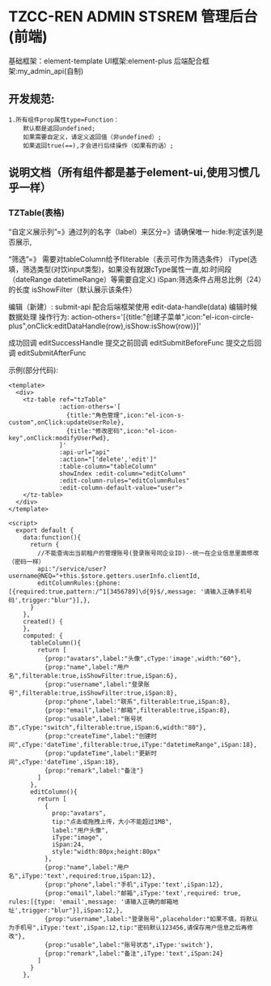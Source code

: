 # TZCC-REN ADMIN STSREM 管理后台(前端)

基础框架：element-template 
UI框架:element-plus
后端配合框架:my_admin_api(自制)

## 开发规范:
    1.所有组件prop属性type=Function：
        默认都是返回undefined;
        如果需要自定义，请定义返回值（非undefined）;
        如果返回true(==),才会进行后续操作（如果有的话）;
    
## 说明文档（所有组件都是基于element-ui,使用习惯几乎一样）

### TZTable(表格)
      
“自定义展示列”=》通过列的名字（label）来区分=》请确保唯一
  hide:判定该列是否展示,

“筛选”=》
    需要对tableColumn给予fliterable（表示可作为筛选条件）
    iType(选填，筛选类型(对饮input类型)，如果没有就跟cType属性一直,如:时间段（dateRange datetimeRange）等需要自定义)
    iSpan:筛选条件占用总比例（24）的长度
    isShowFilter（默认展示该条件）

编辑（新建）:
 submit-api 配合后端框架使用
 edit-data-handle(data) 编辑时候数据处理
操作行为:
action-others='[{title:"创建子菜单",icon:"el-icon-circle-plus",onClick:editDataHandle(row),isShow:isShow(row)}]'

成功回调 editSuccessHandle
提交之前回调 editSubmitBeforeFunc
提交之后回调 editSubmitAfterFunc

示例(部分代码):
```
<template>
  <div>
    <tz-table ref="tzTable"
              :action-others='[
                {title:"角色管理",icon:"el-icon-s-custom",onClick:updateUserRole},
                {title:"修改密码",icon:"el-icon-key",onClick:modifyUserPwd},
              ]'
              :api-url="api"
              :action="['delete','edit']"
              :table-column="tableColumn"
              showIndex :edit-column="editColumn"
              :edit-column-rules="editColumnRules"
              :edit-column-default-value="user">
    </tz-table>
  </div>
</template>

<script>
  export default {
    data:function(){
      return {
        //不能查询出当前租户的管理账号(登录账号同企业ID)--统一在企业信息里面修改（密码一样）
        api:"/service/user?username@NEQ="+this.$store.getters.userInfo.clientId,
        editColumnRules:{phone:[{required:true,pattern:/^1[3456789]\d{9}$/,message: '请输入正确手机号码',trigger:"blur"}],},
      }
    },
    created() {
    },
    computed: {
      tableColumn(){
        return [
          {prop:"avatars",label:"头像",cType:'image',width:"60"},
          {prop:"name",label:"用户名",filterable:true,isShowFilter:true,iSpan:6},
          {prop:"username",label:"登录账号",filterable:true,isShowFilter:true,iSpan:8},
          {prop:"phone",label:"联系",filterable:true,iSpan:8},
          {prop:"email",label:"邮箱",filterable:true,iSpan:8},
          {prop:"usable",label:"账号状态",cType:"switch",filterable:true,iSpan:6,width:"80"},
          {prop:"createTime",label:"创建时间",cType:'dateTime',filterable:true,iType:"datetimeRange",iSpan:18},
          {prop:"updateTime",label:"更新时间",cType:'dateTime',iSpan:18},
          {prop:"remark",label:"备注"}
        ]
      },
      editColumn(){
        return [
          {
            prop:"avatars",
            tip:"点击或拖拽上传，大小不能超过1MB",
            label:"用户头像",
            iType:"image",
            iSpan:24,
            style:"width:80px;height:80px"
          },
          {prop:"name",label:"用户名",iType:'text',required:true,iSpan:12},
          {prop:"phone",label:"手机",iType:'text',iSpan:12},
          {prop:"email",label:"邮箱",iType:'text',required: true, rules:[{type: 'email',message: '请输入正确的邮箱地址',trigger:"blur"}],iSpan:12,},
          {prop:"username",label:"登录账号",placeholder:"如果不填，将默认为手机号",iType:'text',iSpan:12,tip:"密码默认123456,请保存用户信息之后再修改"},
          {prop:"usable",label:"账号状态",iType:'switch'},
          {prop:"remark",label:"备注",iType:'text',iSpan:24}
        ]
      }
    },
```      
      
      
         